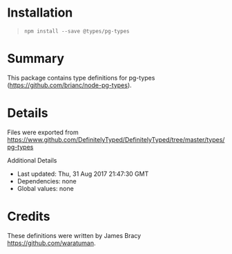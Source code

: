 # Installation
> `npm install --save @types/pg-types`

# Summary
This package contains type definitions for pg-types (https://github.com/brianc/node-pg-types).

# Details
Files were exported from https://www.github.com/DefinitelyTyped/DefinitelyTyped/tree/master/types/pg-types

Additional Details
 * Last updated: Thu, 31 Aug 2017 21:47:30 GMT
 * Dependencies: none
 * Global values: none

# Credits
These definitions were written by James Bracy <https://github.com/waratuman>.
